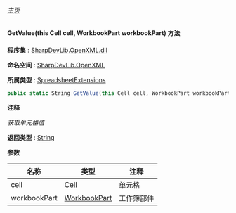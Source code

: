 ###### [主页](./Index.md "主页")

#### GetValue(this Cell cell, WorkbookPart workbookPart) 方法

**程序集** : [SharpDevLib.OpenXML.dll](./SharpDevLib.OpenXML.assembly.md "SharpDevLib.OpenXML.dll")

**命名空间** : [SharpDevLib.OpenXML](./SharpDevLib.OpenXML.namespace.md "SharpDevLib.OpenXML")

**所属类型** : [SpreadsheetExtensions](./SharpDevLib.OpenXML.SpreadsheetExtensions.md "SpreadsheetExtensions")

``` csharp
public static String GetValue(this Cell cell, WorkbookPart workbookPart)
```

**注释**

*获取单元格值*



**返回类型** : [String](https://learn.microsoft.com/en-us/dotnet/api/system.string "String")


**参数**

|名称|类型|注释|
|---|---|---|
|cell|[Cell](https://learn.microsoft.com/en-us/dotnet/api/documentformat.openxml.spreadsheet.cell "Cell")|单元格|
|workbookPart|[WorkbookPart](https://learn.microsoft.com/en-us/dotnet/api/documentformat.openxml.packaging.workbookpart "WorkbookPart")|工作簿部件|


